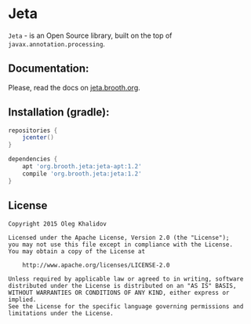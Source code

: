 Jeta
====
`Jeta` - is an Open Source library, built on the top of `javax.annotation.processing`.

Documentation:
--------------
Please, read the docs on [jeta.brooth.org](http://jeta.brooth.org).

Installation (gradle):
----------------------

```groovy
repositories {
    jcenter()
}

dependencies {
    apt 'org.brooth.jeta:jeta-apt:1.2'
    compile 'org.brooth.jeta:jeta:1.2'
}
```

License
-------

    Copyright 2015 Oleg Khalidov

    Licensed under the Apache License, Version 2.0 (the "License");
    you may not use this file except in compliance with the License.
    You may obtain a copy of the License at

        http://www.apache.org/licenses/LICENSE-2.0

    Unless required by applicable law or agreed to in writing, software
    distributed under the License is distributed on an "AS IS" BASIS,
    WITHOUT WARRANTIES OR CONDITIONS OF ANY KIND, either express or implied.
    See the License for the specific language governing permissions and
    limitations under the License.
 
[jeta-samples]: https://github.com/brooth/jeta-samples
[observer-pattern]: https://en.wikipedia.org/wiki/Observer_pattern
[pubsub-pattern]: https://en.wikipedia.org/wiki/Publish%E2%80%93subscribe_pattern
[di-pattern]: https://en.wikipedia.org/wiki/Dependency_injection
[apt-plugins]: https://plugins.gradle.org/search?term=apt
[androjeta]: https://github.com/brooth/androjeta
[jeta-configuration]: https://github.com/brooth/jeta#configuration
